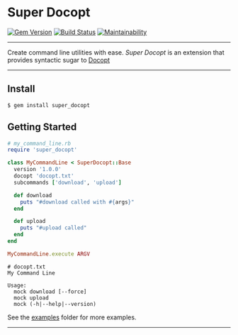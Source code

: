 Super Docopt
==================================================

[![Gem Version](https://badge.fury.io/rb/super_docopt.svg)](https://badge.fury.io/rb/super_docopt)
[![Build Status](https://github.com/DannyBen/super_docopt/workflows/Test/badge.svg)](https://github.com/DannyBen/super_docopt/actions?query=workflow%3ATest)
[![Maintainability](https://api.codeclimate.com/v1/badges/2ca07d88e6f7b0b57e82/maintainability)](https://codeclimate.com/github/DannyBen/super_docopt/maintainability)

---

Create command line utilities with ease.
*Super Docopt* is an extension that provides syntactic sugar to [Docopt][1]

---

Install
--------------------------------------------------

    $ gem install super_docopt


Getting Started
--------------------------------------------------

```ruby
# my_command_line.rb
require 'super_docopt'

class MyCommandLine < SuperDocopt::Base
  version '1.0.0'
  docopt 'docopt.txt'
  subcommands ['download', 'upload']

  def download
    puts "#download called with #{args}"
  end

  def upload
    puts "#upload called"
  end
end

MyCommandLine.execute ARGV
```

```plain
# docopt.txt
My Command Line

Usage:
  mock download [--force]
  mock upload
  mock (-h|--help|--version)
```

See the [examples](/examples) folder for more examples.

---

[1]: http://docopt.org/
